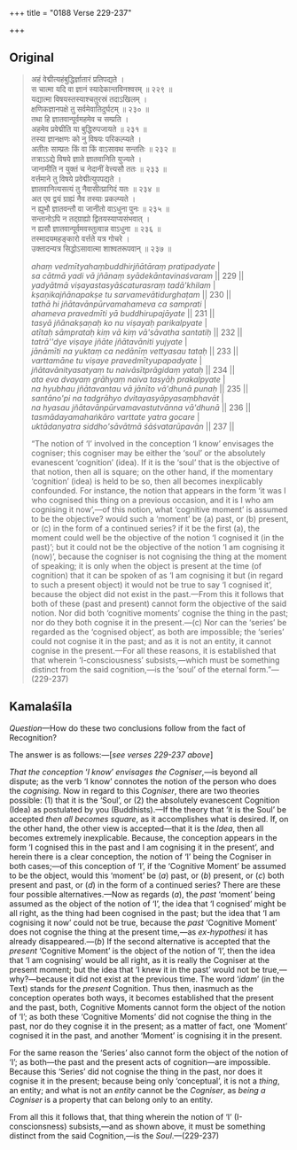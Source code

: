 +++
title = "0188 Verse 229-237"

+++
## Original 
>
> अहं वेद्मीत्यहंबुद्धिर्ज्ञातारं प्रतिपद्यते ।  
> स चात्मा यदि वा ज्ञानं स्यादेकान्तविनश्वरम् ॥ २२९ ॥  
> यद्यात्मा विषयस्तस्याश्चतुरस्रं तदाऽखिलम् ।  
> क्षणिकज्ञानपक्षे तु सर्वमेवातिदुर्घटम् ॥ २३० ॥  
> तथा हि ज्ञातवान्पूर्वमहमेव च सम्प्रति ।  
> अहमेव प्रवेद्मीति या बुद्धिरुपजायते ॥ २३१ ॥  
> तस्या ज्ञानक्षणः को नु विषयः परिकल्प्यते ।  
> अतीतः साम्प्रतः किं वा किं वाऽसावथ सन्ततिः ॥ २३२ ॥  
> तत्राऽऽद्ये विषये ज्ञाते ज्ञातवानिति युज्यते ।  
> जानामीति न युक्तं च नेदानीं वेत्त्यसौ ततः ॥ २३३ ॥  
> वर्त्तमाने तु विषये प्रवेद्मीत्युपपद्यते ।  
> ज्ञातवानित्यसत्यं तु नैवासीत्प्रागिदं यतः ॥ २३४ ॥  
> अत एव द्वयं ग्राह्यं नैव तस्याः प्रकल्प्यते ।  
> न ह्युभौ ज्ञातवन्तौ वा जानीतो वाऽधुना पुनः ॥ २३५ ॥  
> सन्तानोऽपि न तद्ग्राह्यो द्वितयस्याप्यसंभवात् ।  
> न ह्यसौ ज्ञातवान्पूर्वमवस्तुत्वान्न वाऽधुना ॥ २३६ ॥  
> तस्मादयमहङ्कारो वर्त्तते यत्र गोचरे ।  
> उक्तादन्यत्र सिद्धोऽसावात्मा शाश्वतरूपवान् ॥ २३७ ॥ 
>
> *ahaṃ vedmītyahaṃbuddhirjñātāraṃ pratipadyate* \|  
> *sa cātmā yadi vā jñānaṃ syādekāntavinaśvaram* \|\| 229 \|\|  
> *yadyātmā viṣayastasyāścaturasraṃ tadā'khilam* \|  
> *kṣaṇikajñānapakṣe tu sarvamevātidurghaṭam* \|\| 230 \|\|  
> *tathā hi jñātavānpūrvamahameva ca samprati* \|  
> *ahameva pravedmīti yā buddhirupajāyate* \|\| 231 \|\|  
> *tasyā jñānakṣaṇaḥ ko nu viṣayaḥ parikalpyate* \|  
> *atītaḥ sāmprataḥ kiṃ vā kiṃ vā'sāvatha santatiḥ* \|\| 232 \|\|  
> *tatrā''dye viṣaye jñāte jñātavāniti yujyate* \|  
> *jānāmīti na yuktaṃ ca nedānīṃ vettyasau tataḥ* \|\| 233 \|\|  
> *varttamāne tu viṣaye pravedmītyupapadyate* \|  
> *jñātavānityasatyaṃ tu naivāsītprāgidaṃ yataḥ* \|\| 234 \|\|  
> *ata eva dvayaṃ grāhyaṃ naiva tasyāḥ prakalpyate* \|  
> *na hyubhau jñātavantau vā jānīto vā'dhunā punaḥ* \|\| 235 \|\|  
> *santāno'pi na tadgrāhyo dvitayasyāpyasaṃbhavāt* \|  
> *na hyasau jñātavānpūrvamavastutvānna vā'dhunā* \|\| 236 \|\|  
> *tasmādayamahaṅkāro varttate yatra gocare* \|  
> *uktādanyatra siddho'sāvātmā śāśvatarūpavān* \|\| 237 \|\| 
>
> “The notion of ‘I’ involved in the conception ‘I know’ envisages the cogniser; this cogniser may be either the ‘soul’ or the absolutely evanescent ‘cognition’ (idea). If it is the ‘soul’ that is the objective of that notion, then all is square; on the other hand, if the momentary ‘cognition’ (idea) is held to be so, then all becomes inexplicably confounded. For instance, the notion that appears in the form ‘it was I who cognised this thing on a previous occasion, and it is I who am cognising it now’,—of this notion, what ‘cognitive moment’ is assumed to be the objective? would such a ‘moment’ be (a) past, or (b) present, or (c) in the form of a continued series? if it be the first (a), the moment could well be the objective of the notion ‘I cognised it (in the past)’; but it could not be the objective of the notion ‘I am cognising it (now)’, because the cogniser is not cognising the thing at the moment of speaking; it is only when the object is present at the time (of cognition) that it can be spoken of as ‘I am cognising it but (in regard to such a present object) it would not be true to say ‘I cognised it’, because the object did not exist in the past.—From this it follows that both of these (past and present) cannot form the objective of the said notion. Nor did both ‘cognitive moments’ cognise the thing in the past; nor do they both cognise it in the present.—(c) Nor can the ‘series’ be regarded as the ‘cognised object’, as both are impossible; the ‘series’ could not cognise it in the past; and as it is not an entity, it cannot cognise in the present.—For all these reasons, it is established that that wherein ‘I-consciousness’ subsists,—which must be something distinct from the said cognition,—is the ‘soul’ of the eternal form.”—(229-237)



## Kamalaśīla

*Question*—How do these two conclusions follow from the fact of Recognition?

The answer is as follows:—[*see verses 229-237 above*]

*That the conception* ‘*I know*’ *envisages the Cogniser*,—is beyond all dispute; as the verb ‘I know’ connotes the notion of the person who does the *cognising*. Now in regard to this *Cogniser*, there are two theories possible: (1) that it is the ‘Soul’, or (2) the absolutely evanescent Cognition (Idea) as postulated by you (Buddhists).—If the theory that ‘it is the Soul’ be accepted *then all becomes square*, as it accomplishes what is desired. If, on the other hand, the other view is accepted—that it is the *Idea*, then all becomes extremely inexplicable. Because, the conception appears in the form ‘I cognised this in the past and I am cognising it in the present’, and herein there is a clear conception, the notion of ‘I’ being the Cogniser in both cases;—of this conception of ‘I’, if the ‘Cognitive Moment’ be assumed to be the object, would this ‘moment’ be (*a*) past, or (*b*) present, or (*c*) both present and past, or (*d*) in the form of a continued series? There are these four possible alternatives.—Now as regards (*a*), the *past* ‘moment’ being assumed as the object of the notion of ‘I’, the idea that ‘I cognised’ might be all right, as the thing had been cognised in the past; but the idea that ‘I am cognising it now’ could not be true, because the *past* ‘Cognitive Moment’ does not cognise the thing at the present time,—as *ex-hypothesi* it has already disappeared.—(*b*) If the second alternative is accepted that the *present* ‘Cognitive Moment’ is the object of the notion of ‘I’, then the idea that ‘I am cognising’ would be all right, as it is really the Cogniser at the present moment; but the idea that ‘I knew it in the past’ would not be true,—why?—because it did not exist at the previous time. The word ‘*idam*’ (in the Text) stands for the *present* Cognition. Thus then, inasmuch as the conception operates both ways, it becomes established that the present and the past, both, Cognitive Moments cannot form the object of the notion of ‘I’; as both these ‘Cognitive Moments’ did not cognise the thing in the past, nor do they cognise it in the present; as a matter of fact, one ‘Moment’ cognised it in the past, and another ‘Moment’ is cognising it in the present.

For the same reason the ‘Series’ also cannot form the object of the notion of ‘I’; as both—the past and the present acts of cognition—are impossible. Because this ‘Series’ did not cognise the thing in the past, nor does it cognise it in the present; because being only ‘conceptual’, it is not a *thing*, an entity; and what is not an *entity* cannot be the *Cogniser*, as *being a Cogniser* is a property that can belong only to an entity.

From all this it follows that, that thing wherein the notion of ‘I’ (I-conscionsness) subsists,—and as shown above, it must be something distinct from the said Cognition,—is the *Soul*.—(229-237)


